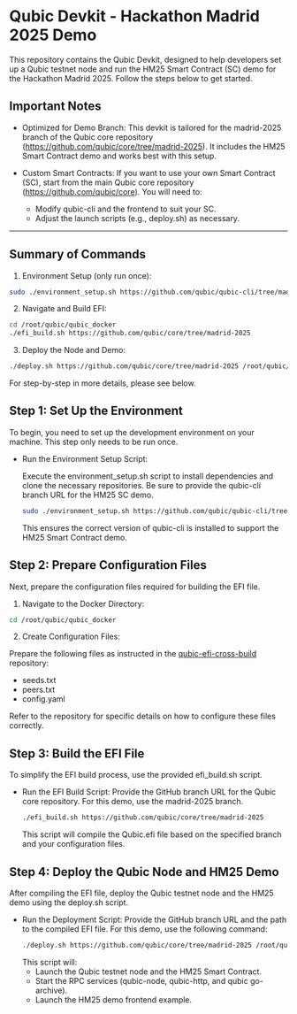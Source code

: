 # Qubic Devkit - Hackathon Madrid 2025 Demo

This repository contains the Qubic Devkit, designed to help developers set up a Qubic testnet node and run the HM25 Smart Contract (SC) demo for the Hackathon Madrid 2025. Follow the steps below to get started.

## Important Notes

* Optimized for Demo Branch:
  This devkit is tailored for the madrid-2025 branch of the Qubic core repository (https://github.com/qubic/core/tree/madrid-2025). It includes the HM25 Smart Contract demo and works best with this setup.

* Custom Smart Contracts:
  If you want to use your own Smart Contract (SC), start from the main Qubic core repository (https://github.com/qubic/core). You will need to:
  * Modify qubic-cli and the frontend to suit your SC.
  * Adjust the launch scripts (e.g., deploy.sh) as necessary.

---

## Summary of Commands

1. Environment Setup (only run once):
```bash
sudo ./environment_setup.sh https://github.com/qubic/qubic-cli/tree/madrid-2025
```
2. Navigate and Build EFI:
```bash
cd /root/qubic/qubic_docker
./efi_build.sh https://github.com/qubic/core/tree/madrid-2025
```
3. Deploy the Node and Demo:
```bash
./deploy.sh https://github.com/qubic/core/tree/madrid-2025 /root/qubic/qubic-efi-cross-build/Qubic.efi
```

For step-by-step in more details, please see below.

## Step 1: Set Up the Environment


To begin, you need to set up the development environment on your machine. This step only needs to be run once.

* Run the Environment Setup Script:

  Execute the environment_setup.sh script to install dependencies and clone the necessary repositories. Be sure to provide the qubic-cli branch URL for the HM25 SC demo.
  ```bash
  sudo ./environment_setup.sh https://github.com/qubic/qubic-cli/tree/madrid-2025
  ```

  This ensures the correct version of qubic-cli is installed to support the HM25 Smart Contract demo.

## Step 2: Prepare Configuration Files

Next, prepare the configuration files required for building the EFI file.

1. Navigate to the Docker Directory:

```bash
cd /root/qubic/qubic_docker
```

2. Create Configuration Files:

Prepare the following files as instructed in the [qubic-efi-cross-build](https://github.com/icyblob/qubic-efi-cross-build/tree/main) repository:
* seeds.txt
* peers.txt
* config.yaml

Refer to the repository for specific details on how to configure these files correctly.

## Step 3: Build the EFI File

To simplify the EFI build process, use the provided efi_build.sh script.
* Run the EFI Build Script:
  Provide the GitHub branch URL for the Qubic core repository. For this demo, use the madrid-2025 branch.

  ```bash
  ./efi_build.sh https://github.com/qubic/core/tree/madrid-2025
  ```

  This script will compile the Qubic.efi file based on the specified branch and your configuration files.

## Step 4: Deploy the Qubic Node and HM25 Demo
After compiling the EFI file, deploy the Qubic testnet node and the HM25 demo using the deploy.sh script.
* Run the Deployment Script:
  Provide the GitHub branch URL and the path to the compiled EFI file. For this demo, use the following command:
  ```bash
  ./deploy.sh https://github.com/qubic/core/tree/madrid-2025 /root/qubic/qubic-efi-cross-build/Qubic.efi
  ```
  This script will:
  * Launch the Qubic testnet node and the HM25 Smart Contract.
  * Start the RPC services (qubic-node, qubic-http, and qubic go-archive).
  * Launch the HM25 demo frontend example.
 






